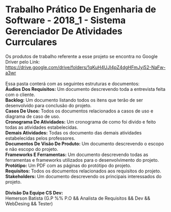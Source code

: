 # Trabalho Prático De Engenharia de Software - 2018_1 - Sistema Gerenciador De Atividades Currculares

Os produtos de trabalho referente a esse projeto se encontra no Google Driver
pelo Link: <br /> https://drive.google.com/drive/folders/1qKuH4UJI4pZ4dgHFmJyi52-NaFw-a3wr <br />
<br />
Essa pasta conterá com as seguintes estruturas e documentos:<br />
<b>Áudios Dos Requisitos:</b> Um documento descrevendo toda a entrevista feita com o cliente. <br />
<b>Backlog:</b> Um documento listando todos os itens que terão de ser desenvolvido para conclusão do projeto. <br />
<b>Casos De Usos:</b> Todos os documentos relacionados a casos de uso e diagrama de caso de uso. <br />
<b>Cronograma De Atividades:</b> Um cronograma de como foi divido e feito todas as atividades estabelecidas. <br />
<b>Demais Atividades:</b> Todas os documento das demais atividades estabelecidas pelos professores. <br />
<b>Documentos De Visão De Produto:</b> Um documento descrevendo o escopo e não escopo do projeto. <br />
<b>Frameworks E Ferramentas:</b> Um documento descrevendo todas as ferramentas e frameworks utilizados para o desenvolvimento do projeto. <br />
<b>Protótipo:</b> Um PDF com as páginas do protótipo do projeto. <br />
<b>Requisitos:</b> Todos os documentos relacionados aos requisitos do projeto. <br />
<b>Stakeholders:</b> Um documento descrevendo os principais interessados do projeto. <br />
<br />
<b> Divisão Da Equipe CS Dev:</b> <br />
Hemerson Batista (G.P %% P.O && Analista de Requisitos && Dev && WebDesing && Tester)<br />
